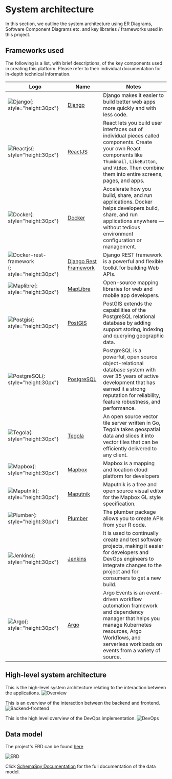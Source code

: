 # System architecture

In this section, we outline the system architecture using ER Diagrams, Software Component Diagrams etc. and key libraries / frameworks used in this project.

## Frameworks used

The following is a list, with brief descriptions, of the key components used in creating this platform. Please refer to their individual documentation for in-depth technical information.

| Logo | Name | Notes |
|------------|---------|----------------|
|![Django](img/architecture-django-1.png){: style="height:30px"} | [Django](https://djangoproject.com) | Django makes it easier to build better web apps more quickly and with less code. |
|![Reactjs](img/architecture-reactjs-1.png){: style="height:30px"} | [ReactJS](https://react.dev/) | React lets you build user interfaces out of individual pieces called components. Create your own React components like `Thumbnail`, `LikeButton`, and `Video`. Then combine them into entire screens, pages, and apps.|
| ![Docker](img/architecture-docker-1.png){: style="height:30px"}  |  [Docker](https://docker.com) | Accelerate how you build, share, and run applications. Docker helps developers build, share, and run applications anywhere — without tedious environment configuration or management. |
| ![Docker-rest-framework](img/architecture-django-rest-framework-1.png){: style="height:30px"}  | [Django Rest Framework](https://www.django-rest-framework.org/) | Django REST framework is a powerful and flexible toolkit for building Web APIs. |
| ![Maplibre](img/architecture-maplibre-1.png){: style="height:30px"}   | [MapLibre](https://maplibre.org/)  | Open-source mapping libraries for web and mobile app developers. |
| ![Postgis](img/architecture-postgis-1.png){: style="height:30px"}   | [PostGIS](https://postgis.net/) | PostGIS extends the capabilities of the PostgreSQL relational database by adding support storing, indexing and querying geographic data. |
| ![PostgreSQL](img/architecture-postgresql-1.png){: style="height:30px"}   | [PostgreSQL](https://www.postgresql.org/) | PostgreSQL is a powerful, open source object-relational database system with over 35 years of active development that has earned it a strong reputation for reliability, feature robustness, and performance.  |
| ![Tegola](img/architecture-tegola-1.png){: style="height:30px"}  | [Tegola](https://tegola.io/) | An open source vector tile server written in Go, Tegola takes geospatial data and slices it into vector tiles that can be efficiently delivered to any client. |
| ![Mapbox](img/architecture-mapbox-1.png){: style="height:30px"}  | [Mapbox](https://www.mapbox.com/) | Mapbox is a mapping and location cloud platform for developers |
| ![Maputnik](img/architecture-maputnik-1.png){: style="height:30px"}  | [Maputnik](https://maputnik.github.io/) | Maputnik is a free and open source visual editor for the Mapbox GL style specification. |
| ![Plumber](img/architecture-plumber-1.png){: style="height:30px"}  | [Plumber](https://www.rplumber.io/) | The plumber package allows you to create APIs from your R code. |
| ![Jenkins](img/architecture-jenkins-1.png){: style="height:30px"}  | [Jenkins](https://www.jenkins.io/) | It is used to continually create and test software projects, making it easier for developers and DevOps engineers to integrate changes to the project and for consumers to get a new build. |
| ![Argo](img/architecture-argo-1.png){: style="height:30px"} | [Argo](https://www.argodevops.co.uk/) | Argo Events is an event-driven workflow automation framework and dependency manager that helps you manage Kubernetes resources, Argo Workflows, and serverless workloads on events from a variety of source. |

## High-level system architecture

This is the high-level system architecture relating to the interaction between the applications.
![Overview](img/architecture-overview-1.png)

This is an overview of the interaction between the backend and frontend.
![Backend-frontend](img/architecture-backend-frontend-1.png)

This is the high level overview of the DevOps implementation.
![DevOps](img/architecture-devops-1.png)

## Data model

The project's ERD can be found [here](https://drive.google.com/file/d/1O92w2zwbKm_SARXnXIljHbX-rQPmFiXM/view)

![ERD](img/architecture-ERD-1.png)

Click [SchemaSpy Documentation](https://sawps-data-model.vercel.app/) for the full documentation of the data model.
